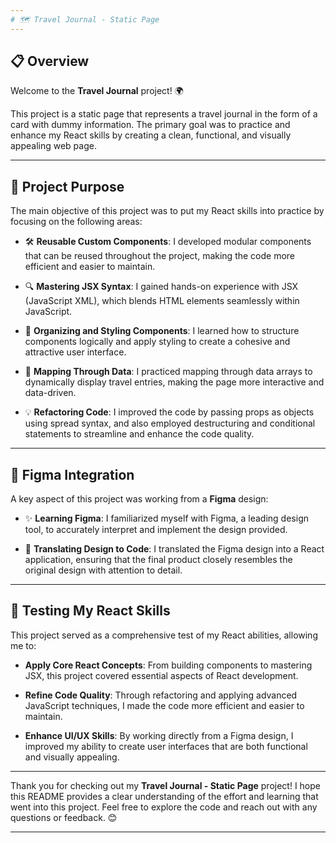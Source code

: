 ```yaml
---
# 🗺️ Travel Journal - Static Page
---
```


## 📋 Overview

Welcome to the **Travel Journal** project! 🌍

This project is a static page that represents a travel journal in the form of a card with dummy information. The primary goal was to practice and enhance my React skills by creating a clean, functional, and visually appealing web page.

---

## 🎯 Project Purpose

The main objective of this project was to put my React skills into practice by focusing on the following areas:

- 🛠️ **Reusable Custom Components**: I developed modular components that can be reused throughout the project, making the code more efficient and easier to maintain.

- 🔍 **Mastering JSX Syntax**: I gained hands-on experience with JSX (JavaScript XML), which blends HTML elements seamlessly within JavaScript.

- 🎨 **Organizing and Styling Components**: I learned how to structure components logically and apply styling to create a cohesive and attractive user interface.

- 🔄 **Mapping Through Data**: I practiced mapping through data arrays to dynamically display travel entries, making the page more interactive and data-driven.

- 💡 **Refactoring Code**: I improved the code by passing props as objects using spread syntax, and also employed destructuring and conditional statements to streamline and enhance the code quality.

---

## 🎨 Figma Integration

A key aspect of this project was working from a **Figma** design:

- ✨ **Learning Figma**: I familiarized myself with Figma, a leading design tool, to accurately interpret and implement the design provided.

- 🧩 **Translating Design to Code**: I translated the Figma design into a React application, ensuring that the final product closely resembles the original design with attention to detail.

---

## 🧪 Testing My React Skills

This project served as a comprehensive test of my React abilities, allowing me to:

- **Apply Core React Concepts**: From building components to mastering JSX, this project covered essential aspects of React development.

- **Refine Code Quality**: Through refactoring and applying advanced JavaScript techniques, I made the code more efficient and easier to maintain.

- **Enhance UI/UX Skills**: By working directly from a Figma design, I improved my ability to create user interfaces that are both functional and visually appealing.

---

Thank you for checking out my **Travel Journal - Static Page** project! I hope this README provides a clear understanding of the effort and learning that went into this project. Feel free to explore the code and reach out with any questions or feedback. 😊

---

